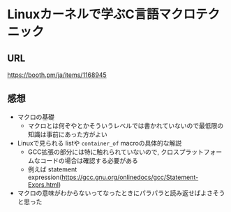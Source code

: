 # Linuxカーネルで学ぶC言語マクロテクニック

## URL

https://booth.pm/ja/items/1168945

## 感想

- マクロの基礎
  - マクロとは何ぞやとかそういうレベルでは書かれていないので最低限の知識は事前にあった方がよい
- Linuxで見られる listや `container_of` macroの具体的な解説
  - GCC拡張の部分には特に触れられていないので, クロスプラットフォームなコードの場合は確認する必要がある
  - 例えば statement expression(https://gcc.gnu.org/onlinedocs/gcc/Statement-Exprs.html)
- マクロの意味がわからないってなったときにパラパラと読み返せばよさそうと思った